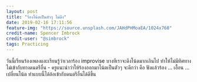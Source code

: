 ```yaml
---
layout: post
title: "ร้องโน้ตเป็นตัวๆ ไม่ดึง"
date: 2019-02-16 17:11:56
feature-img: "https://source.unsplash.com/JAHdPHMoaEA/1024x768"
credit-name: Spencer Imbrock
credit-user: "@simbrock"
tags: Practicing
---
```

วันนี้เรียนร้องเพลงและเรียนรู้ว่าเวลาร้อง improvise บางทีเราจะดึงโน้ตมากเกินไป ทำให้ไม่มีทิศทาง ไม่เข้ากับทางดนตรีอื่น - ครูแนะนำว่าให้ร้องออกมาโน้ตเป็นตัวๆ จะดีกว่า คือ ฟังแล้วร้อง ... เอื้อน ... เปลี่ยนโน้ต ทำแบบนี้ได้ล้อเข้ากับดนตรีอื่นได้ดีขึ้น
